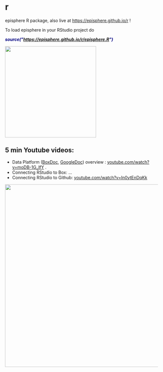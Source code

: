 # r
episphere R package, also live at https://episphere.github.io/r !

To load episphere in your RStudio project do 

<b><i style="backgroundColor:yellow;color:navy"> source("https://episphere.github.io/r/episphere.R") </i></b>

<img width=300 src="https://episphere.github.io/r/Data%20Platform%20Diagram.png">

## 5 min Youtube videos:

* Data Platform (<a href="https://nih.app.box.com/file/810301962766" target="_blank">BoxDoc</a>, <a href="https://docs.google.com/document/d/1t-A7UTcdSqrxZcw7_Is4v_Lr6cuDPZ3rOEX20u4MRZU/edit?usp=sharing" target="_blank">GoogleDoc</a>) overview : <a href="https://www.youtube.com/watch?v=moDB-1G_IfY" target="_blank">youtube.com/watch?v=moDB-1G_IfY</a> .
* Connecting RStudio to Box: ...
* Connecting RStudio to Github: <a href="https://www.youtube.com/watch?v=In0ytEnDqKk" target="_blank">youtube.com/watch?v=In0ytEnDqKk</a>

<img width=600 src="https://episphere.github.io/r/withPictures.png">

